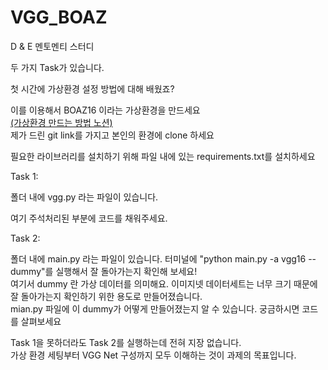 # VGG_BOAZ  

D & E 멘토멘티 스터디  

두 가지 Task가 있습니다.  


첫 시간에 가상환경 설정 방법에 대해 배웠죠?  

이를 이용해서 BOAZ16 이라는 가상환경을 만드세요  
<a href='https://www.notion.so/OT-d0144e9702d44bfbaa2a1749a4ff73ea'>(가상환경 만드는 방법 노션)</a>  
제가 드린 git link를 가지고 본인의 환경에 clone 하세요  

필요한 라이브러리를 설치하기 위해 파일 내에 있는 requirements.txt를 설치하세요

Task 1:  

폴더 내에 vgg.py 라는 파일이 있습니다.

여기 주석처리된 부분에 코드를 채워주세요.  

Task 2:  

폴더 내에 main.py 라는 파일이 있습니다.
터미널에 "python main.py -a vgg16 --dummy"를 실행해서 잘 돌아가는지 확인해 보세요!  
여기서 dummy 란 가상 데이터를 의미해요. 이미지넷 데이터세트는 너무 크기 때문에 잘 돌아가는지 확인하기 위한 용도로 만들어졌습니다.  
mian.py 파일에 이 dummy가 어떻게 만들어졌는지 알 수 있습니다. 궁금하시면 코드를 살펴보세요  

Task 1을 못하더라도 Task 2를 실행하는데 전혀 지장 없습니다.  
가상 환경 세팅부터 VGG Net 구성까지 모두 이해하는 것이 과제의 목표입니다.
